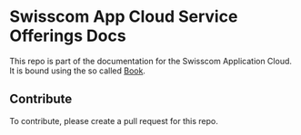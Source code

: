 # Swisscom App Cloud Service Offerings Docs

This repo is part of the documentation for the Swisscom Application Cloud. It is bound using the so called [Book](https://github.com/swisscom/docs-appcloud-book).

## Contribute

To contribute, please create a pull request for this repo.
